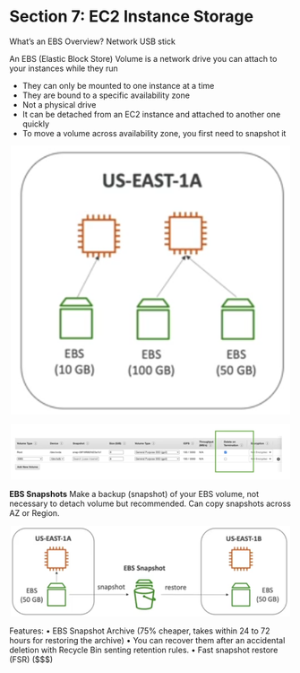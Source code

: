# Section 7: EC2  Instance Storage

What’s an EBS  Overview? Network USB  stick

An EBS (Elastic Block Store) Volume is a network drive you can attach  to your instances while they run
- They can only be mounted to one instance at a time  
- They are bound to a specific availability zone  
- Not a physical drive
- It can be detached from an EC2 instance and attached to  another one quickly
- To move a  volume  across availability zone, you first need to snapshot it

<p align="center">
  <img src="../images/ec2instacestorage.png" width="500">
  <br/>
</p>

<p align="center">
  <img src="../images/ec2instacestorage2.png" width="500">
  <br/>
</p>

**EBS Snapshots**
Make a backup (snapshot) of your EBS volume, not necessary to  detach volume but recommended.
Can copy snapshots across AZ or Region.

<p align="center">
  <img src="../images/ebssnapshots.png" width="500">
  <br/>
</p>

Features:
    • EBS Snapshot Archive (75% cheaper, takes within 24 to 72 hours for restoring the archive)
    • You can recover them after an accidental deletion with Recycle Bin senting  retention rules.
    • Fast snapshot restore (FSR) ($$$)